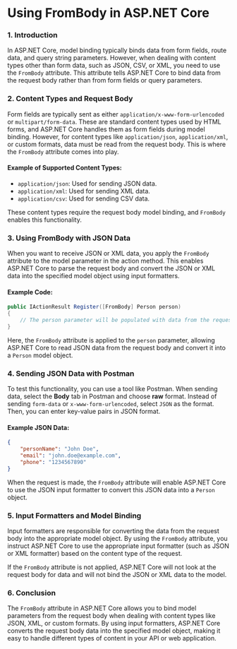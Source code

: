 
# Using FromBody in ASP.NET Core

### 1. Introduction
In ASP.NET Core, model binding typically binds data from form fields, route data, and query string parameters. However, when dealing with content types other than form data, such as JSON, CSV, or XML, you need to use the `FromBody` attribute. This attribute tells ASP.NET Core to bind data from the request body rather than from form fields or query parameters.

### 2. Content Types and Request Body
Form fields are typically sent as either `application/x-www-form-urlencoded` or `multipart/form-data`. These are standard content types used by HTML forms, and ASP.NET Core handles them as form fields during model binding. However, for content types like `application/json`, `application/xml`, or custom formats, data must be read from the request body. This is where the `FromBody` attribute comes into play.

#### Example of Supported Content Types:
- `application/json`: Used for sending JSON data.
- `application/xml`: Used for sending XML data.
- `application/csv`: Used for sending CSV data.

These content types require the request body model binding, and `FromBody` enables this functionality.

### 3. Using FromBody with JSON Data
When you want to receive JSON or XML data, you apply the `FromBody` attribute to the model parameter in the action method. This enables ASP.NET Core to parse the request body and convert the JSON or XML data into the specified model object using input formatters.

#### Example Code:
```csharp
public IActionResult Register([FromBody] Person person)
{
    // The person parameter will be populated with data from the request body (JSON or XML)
}
```
Here, the `FromBody` attribute is applied to the `person` parameter, allowing ASP.NET Core to read JSON data from the request body and convert it into a `Person` model object.

### 4. Sending JSON Data with Postman
To test this functionality, you can use a tool like Postman. When sending data, select the **Body** tab in Postman and choose **raw** format. Instead of sending `form-data` or `x-www-form-urlencoded`, select `JSON` as the format. Then, you can enter key-value pairs in JSON format.

#### Example JSON Data:
```json
{
    "personName": "John Doe",
    "email": "john.doe@example.com",
    "phone": "1234567890"
}
```
When the request is made, the `FromBody` attribute will enable ASP.NET Core to use the JSON input formatter to convert this JSON data into a `Person` object.

### 5. Input Formatters and Model Binding
Input formatters are responsible for converting the data from the request body into the appropriate model object. By using the `FromBody` attribute, you instruct ASP.NET Core to use the appropriate input formatter (such as JSON or XML formatter) based on the content type of the request.

If the `FromBody` attribute is not applied, ASP.NET Core will not look at the request body for data and will not bind the JSON or XML data to the model.

### 6. Conclusion
The `FromBody` attribute in ASP.NET Core allows you to bind model parameters from the request body when dealing with content types like JSON, XML, or custom formats. By using input formatters, ASP.NET Core converts the request body data into the specified model object, making it easy to handle different types of content in your API or web application.
